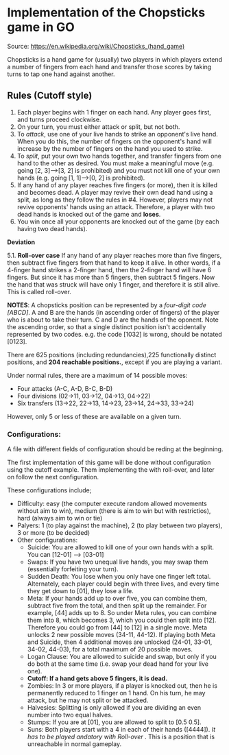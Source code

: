 # Implementation of the Chopsticks game in GO
Source: https://en.wikipedia.org/wiki/Chopsticks_(hand_game)

Chopsticks is a hand game for (usually) two players in which players extend a number of fingers from each hand and transfer those scores by taking turns to tap one hand against another.

## Rules (Cutoff style)
1. Each player begins with 1 finger on each hand. Any player goes first, and turns proceed clockwise.
2. On your turn, you must either attack or split, but not both.
3. To *attack*, use one of your live hands to strike an opponent's live hand. When you do this, the number of fingers on the opponent's hand will increase by the number of fingers on the hand you used to strike.
4. To *split*, put your own two hands together, and transfer fingers from one hand to the other as desired. You must make a meaningful move (e.g. going [2, 3]–>[3, 2] is prohibited) and you must not kill one of your own hands (e.g. going [1, 1]–>[0, 2] is prohibited).
5. If any hand of any player reaches five fingers (or more), then it is killed and becomes dead. A player may revive their own dead hand using a split, as long as they follow the rules in #4. However, players may not revive opponents' hands using an attack. Therefore, a player with two dead hands is knocked out of the game and **loses**.
6. You win once all your opponents are knocked out of the game (by each having two dead hands).

**Deviation**

5.1. **Roll-over case** If any hand of any player reaches more than five fingers, then subtract five fingers from that hand to keep it alive. In other words, if a 4-finger hand strikes a 2-finger hand, then the 2-finger hand will have 6 fingers. But since it has more than 5 fingers, then subtract 5 fingers. Now the hand that was struck will have only 1 finger, and therefore it is still alive. This is called roll-over.


**NOTES**: 
A chopsticks position can be represented by a *four-digit code [ABCD]*. A and B are the hands (in ascending order of fingers) of the player who is about to take their turn. C and D are the hands of the oponent. Note the ascending order, so that a single distinct position isn't accidentally represented by two codes. e.g. the code [1032] is wrong, should be notated [0123].

There are 625 positions (including redundancies),225 functionally distinct positions, and **204 reachable positions.**, except if you are playing a variant.

Under normal rules, there are a maximum of 14 possible moves:

- Four attacks (A-C, A-D, B-C, B-D)
- Four divisions (02->11, 03->12, 04->13, 04->22)
- Six transfers (13->22, 22->13, 14->23, 23->14, 24->33, 33->24)

However, only 5 or less of these are available on a given turn.

### Configurations:

A file with different fields of configuration should be reding at the beginning.

The first implementation of this game will be done without configuration using the cutoff example. Them implementing the with roll-over, and later on follow the next configuration.

These configurations include;
- Difficulty: easy (the computer execute random allowed movements without aim to win), medium (there is aim to win but with restrictios), hard (always aim to win or tie)
- Palyers: 1 (to play against the machine), 2 (to play between two players), 3 or more (to be decided)
- Other configurations:
    - Suicide: You are allowed to kill one of your own hands with a split. You can [12-01] --> [03-01]
    - Swaps: If you have two unequal live hands, you may swap them (essentially forfeiting your turn).
    - Sudden Death: You lose when you only have one finger left total. Alternately, each player could begin with three lives, and every time they get down to [01], they lose a life.
    - Meta: If your hands add up to over five, you can combine them, subtract five from the total, and then split up the remainder. For example, [44] adds up to 8. So under Meta rules, you can combine them into 8, which becomes 3, which you could then split into [12]. Therefore you could go from [44] to [12] in a single move. Meta unlocks 2 new possible moves (34-11, 44-12). If playing both Meta and Suicide, then 4 additional moves are unlocked (24-01, 33-01, 34-02, 44-03), for a total maximum of 20 possible moves.
    - Logan Clause: You are allowed to suicide and swap, but only if you do both at the same time (i.e. swap your dead hand for your live one).
    - **Cutoff: If a hand gets above 5 fingers, it is dead.**
    - Zombies: In 3 or more players, if a player is knocked out, then he is permanently reduced to 1 finger on 1 hand. On his turn, he may attack, but he may not split or be attacked.
    - Halvesies: Splitting is only allowed if you are dividing an even number into two equal halves.
    - Stumps: If you are at [01], you are allowed to split to [0.5 0.5].
    - Suns: Both players start with a 4 in each of their hands ([4444]). *It has to be played andatory with Roll-over* . This is a position that is unreachable in normal gameplay.
